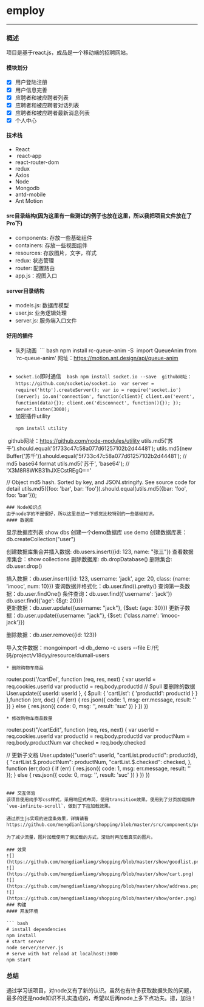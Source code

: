 # employ

--------
### 概述
项目是基于react.js，成品是一个移动端的招聘网站。
#### 模块划分
> 
* [x] 用户登陆注册
* [x] 用户信息完善
* [x] 应聘者和被应聘者列表
* [x] 应聘者和被应聘者对话列表
* [x] 应聘者和被应聘者最新消息列表
* [x] 个人中心
#### 技术栈
> 
*  React
*  react-app
*  react-router-dom
*  redux
*  Axios
*  Node
*  Mongodb
*  antd-mobile
*  Ant Motion
#### src目录结构(因为这里有一些测试的例子也放在这里，所以我把项目文件放在了Pro下)
* components: 存放一些基础组件
* containers: 存放一些视图组件
* resources: 存放图片，文字，样式
* redux: 状态管理
* router: 配置路由
* app.js：视图入口

#### server目录结构
* models.js: 数据库模型
* user.js: 业务逻辑处理
* server.js: 服务端入口文件

#### 好用的插件
* 队列动画
  ``` bash
  npm install rc-queue-anim -S
  import QueueAnim from 'rc-queue-anim'
  网址：https://motion.ant.design/api/queue-anim
  ```
* `socket.io`即时通信
  ``` bash
  npm install socket.io --save
  github网址：https://github.com/socketio/socket.io
  var server = require('http').createServer();
  var io = require('socket.io')(server);
  io.on('connection', function(client){
    client.on('event', function(data){});
    client.on('disconnect', function(){});
  });
  server.listen(3000);
  ```
* 加密插件utility
  ``` bash
  npm install utility
  github网址：https://github.com/node-modules/utility
  utils.md5('苏千').should.equal('5f733c47c58a077d61257102b2d44481');
  utils.md5(new Buffer('苏千')).should.equal('5f733c47c58a077d61257102b2d44481');
  // md5 base64 format
  utils.md5('苏千', 'base64'); // 'X3M8R8WKB31hJXECstREgQ=='

  // Object md5 hash. Sorted by key, and JSON.stringify. See source code for detail
  utils.md5({foo: 'bar', bar: 'foo'}).should.equal(utils.md5({bar: 'foo', foo: 'bar'}));
  ```
### Node知识点
由于node学的不是很好，所以这里总结一下感觉比较特别的一些基础知识。
#### 数据库
```
显示数据库列表 show dbs
创建一个demo数据库 use demo
创建数据库表：db.createCollection("user")

创建数据库集合并插入数据:
db.users.insert({id: 123, name: "张三"})
查看数据库集合：show collections
删除数据库: db.dropDatabase()
删除集合: db.user.drop() 

插入数据：db.user.insert({id: 123, username: 'jack', age: 20, class: {name: 'imooc', num: 10}})
查询数据并格式化：db.user.find().pretty()
查询第一条数据：db.user.findOne()
条件查询：db.user.find({'username': 'jack'})
          db.user.find({'age': {$gt: 20}})		
更新数据：db.user.update({username: "jack"}, {$set: {age: 30}})
更新子数据：db.user.update({username: "jack"}, {$set: {'class.name': 'imooc-jack'}})

删除数据：db.user.remove({id: 123})

导入文件数据：mongoimport -d db_demo -c users --file E:/代码/project/v18dyy/resource/dumall-users
```
* 删除购物车商品
```
router.post('/cartDel', function (req, res, next) {
  var userId = req.cookies.userId
  var productId = req.body.productId
  // $pull 要删除的数据
  User.update({
    userId: userId
  }, {
    $pull: {
      'cartList': {
        'productId': productId
      }
    }
  },function (err, doc) {
    if (err) {
      res.json({
        code: 1,
        msg: err.message,
        result: ''
      })
    } else {
      res.json({
        code: 0,
        msg: '',
        result: 'suc'
      })
    }
  })
})
```
* 修改购物车商品数量
```
router.post("/cartEdit", function (req, res, next) {
  var userId = req.cookies.userId
  var productId = req.body.productId
  var productNum = req.body.productNum
  var checked = req.body.checked

  // 更新子文档
  User.update({"userId": userId, "cartList.productId": productId}, {
    "cartList.$.productNum": productNum,
    "cartList.$.checked": checked,
    }, function (err,doc) {
    if (err) {
      res.json({
        code: 1,
        msg: err.message,
        result: ''
      });
    } else {
      res.json({
        code: 0,
        msg: '',
        result: 'suc'
      })
    }
  })
})
```

### 交互体验
该项目使用纯手写css样式，采用响应式布局，使用transition效果。使用到了分页加载插件`vue-infinite-scroll`，做到了下拉加载效果。

通过原生js实现的进度条效果，详情请看https://github.com/mengdianliang/shopping/blob/master/src/components/progress/progress.vue

为了减少流量，图片加载使用了懒加载的方式，滚动时再加载真实的图片。

### 效果
![](https://github.com/mengdianliang/shopping/blob/master/show/goodlist.png)
![](https://github.com/mengdianliang/shopping/blob/master/show/cart.png)
![](https://github.com/mengdianliang/shopping/blob/master/show/address.png)
![](https://github.com/mengdianliang/shopping/blob/master/show/order.png)
### 构建
#### 开发环境

``` bash
# install dependencies
npm install
# start server
node server/server.js
# serve with hot reload at localhost:3000
npm start
```
### 总结
通过学习该项目，对node又有了新的认识。虽然也有许多获取数据失败的问题，最多的还是node知识不扎实造成的，希望以后再node上多下点功夫。摁，加油！




